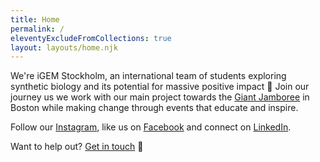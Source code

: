 ```yaml
---
title: Home
permalink: /
eleventyExcludeFromCollections: true
layout: layouts/home.njk
---
```


We're iGEM Stockholm, an international team of students exploring synthetic biology and its potential for massive positive impact 💖 Join our journey us we work with our main project towards the [Giant Jamboree](https://2019.igem.org/Main_Page) in Boston while making change through events that educate and inspire.

Follow our [Instagram](https://instagram.com/igemstockholm), like us on [Facebook](https://facebook.com/igemstockholm) and connect on [LinkedIn](https://linkedin.com/company/igemstockholm).

Want to help out? [Get in touch](mailto:info@igem.se) 👋

